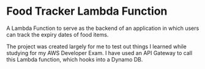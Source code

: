 # Food Tracker Lambda Function
A Lambda Function to serve as the backend of an application in which users can track the expiry dates of food items.

The project was created largely for me to test out things I learned while studying for my AWS Developer Exam.
I have used an API Gateway to call this Lambda function, which hooks into a Dynamo DB.
